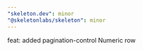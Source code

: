 ```yaml
---
"skeleton.dev": minor
"@skeletonlabs/skeleton": minor
---
```


feat: added pagination-control Numeric row